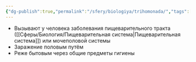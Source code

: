 ```yaml
---
{"dg-publish":true,"permalink":"/sfery/biologiya/trihomonada/","tags":["Зоология"]}
---
```


- Вызывают у человека заболевания пищеварительного тракта ([[Сферы/Биология/Пищеварительная система\|Пищеварительная система]]) или мочеполовой системы
- Заражение половым путём
- Реже бытовым через общие предметы гигиены